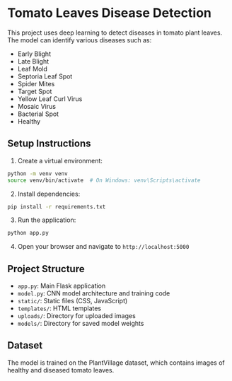 # Tomato Leaves Disease Detection

This project uses deep learning to detect diseases in tomato plant leaves. The model can identify various diseases such as:
- Early Blight
- Late Blight
- Leaf Mold
- Septoria Leaf Spot
- Spider Mites
- Target Spot
- Yellow Leaf Curl Virus
- Mosaic Virus
- Bacterial Spot
- Healthy

## Setup Instructions

1. Create a virtual environment:
```bash
python -m venv venv
source venv/bin/activate  # On Windows: venv\Scripts\activate
```

2. Install dependencies:
```bash
pip install -r requirements.txt
```

3. Run the application:
```bash
python app.py
```

4. Open your browser and navigate to `http://localhost:5000`

## Project Structure
- `app.py`: Main Flask application
- `model.py`: CNN model architecture and training code
- `static/`: Static files (CSS, JavaScript)
- `templates/`: HTML templates
- `uploads/`: Directory for uploaded images
- `models/`: Directory for saved model weights

## Dataset
The model is trained on the PlantVillage dataset, which contains images of healthy and diseased tomato leaves. 